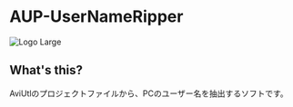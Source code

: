 # AUP-UserNameRipper
![Logo Large](https://github.com/wakanameko/AUP-UserNameRipper/assets/63937252/01f0e1f7-e301-45fb-a4b1-d8b2a056fd18)
## What's this?
AviUtlのプロジェクトファイルから、PCのユーザー名を抽出するソフトです。
